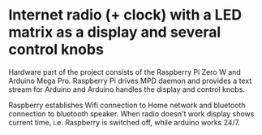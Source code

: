 # Internet radio (+ clock) with a LED matrix as a display and several control knobs

Hardware part of the project consists of the Raspberry Pi Zero W and Arduino Mega Pro.
Raspberry Pi drives MPD daemon and provides a text stream for Arduino and
Arduino handles the display and control knobs.

Raspberry establishes Wifi connection to Home network and bluetooth connection
to bluetooth speaker.
When radio doesn't work display shows current time, i.e. Raspberry is switched off,
while arduino works 24/7.
